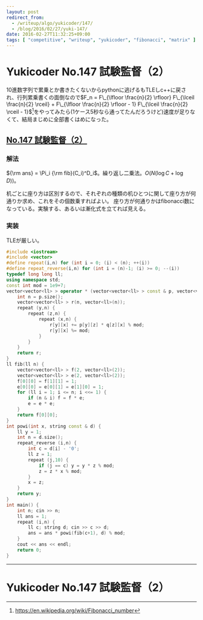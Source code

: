 ```yaml
---
layout: post
redirect_from:
  - /writeup/algo/yukicoder/147/
  - /blog/2016/02/27/yuki-147/
date: 2016-02-27T11:32:25+09:00
tags: [ "competitive", "writeup", "yukicoder", "fibonacci", "matrix" ]
---
```


# Yukicoder No.147 試験監督（2）

$10$進数字列で累乗とか書きたくないからpythonに逃げるもTLEしc++に戻され、行列累乗書くの面倒なので$F_n = F\_{\lfloor \frac{n}{2} \rfloor} F\_{\lceil \frac{n}{2} \rceil} + F\_{\lfloor \frac{n}{2} \rfloor - 1} F\_{\lceil \frac{n}{2} \rceil - 1}$[^1]をやってみたら(1ケース5秒なら通ってたんだろうけど)速度が足りなくて、結局まじめに全部書くはめになった。

## [No.147 試験監督（2）](http://yukicoder.me/problems/370)

### 解法

${\rm ans} = \Pi_i {\rm fib}(C_i)^D_i$。繰り返し二乗法。$O(N (\log C + \log D))$。

机ごとに座り方は区別するので、それぞれの種類の机ひとつに関して座り方が何通りか求め、これをその個数乗すればよい。
座り方が何通りかはfibonacci数になっている。実験する、あるいは漸化式を立てれば見える。

### 実装

TLEが厳しい。

``` c++
#include <iostream>
#include <vector>
#define repeat(i,n) for (int i = 0; (i) < (n); ++(i))
#define repeat_reverse(i,n) for (int i = (n)-1; (i) >= 0; --(i))
typedef long long ll;
using namespace std;
const int mod = 1e9+7;
vector<vector<ll> > operator * (vector<vector<ll> > const & p, vector<vector<ll> > const & q) {
    int n = p.size();
    vector<vector<ll> > r(n, vector<ll>(n));
    repeat (y,n) {
        repeat (z,n) {
            repeat (x,n) {
                r[y][x] += p[y][z] * q[z][x] % mod;
                r[y][x] %= mod;
            }
        }
    }
    return r;
}
ll fib(ll n) {
    vector<vector<ll> > f(2, vector<ll>(2));
    vector<vector<ll> > e(2, vector<ll>(2));
    f[0][0] = f[1][1] = 1;
    e[0][0] = e[0][1] = e[1][0] = 1;
    for (ll i = 1; i <= n; i <<= 1) {
        if (n & i) f = f * e;
        e = e * e;
    }
    return f[0][0];
}
int powi(int x, string const & d) {
    ll y = 1;
    int n = d.size();
    repeat_reverse (i,n) {
        int c = d[i] - '0';
        ll z = 1;
        repeat (j,10) {
            if (j == c) y = y * z % mod;
            z = z * x % mod;
        }
        x = z;
    }
    return y;
}
int main() {
    int n; cin >> n;
    ll ans = 1;
    repeat (i,n) {
        ll c; string d; cin >> c >> d;
        ans = ans * powi(fib(c+1), d) % mod;
    }
    cout << ans << endl;
    return 0;
}
```

---

# Yukicoder No.147 試験監督（2）

[^1]: <https://en.wikipedia.org/wiki/Fibonacci_number>
